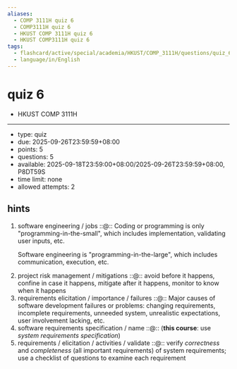 ```yaml
---
aliases:
  - COMP 3111H quiz 6
  - COMP3111H quiz 6
  - HKUST COMP 3111H quiz 6
  - HKUST COMP3111H quiz 6
tags:
  - flashcard/active/special/academia/HKUST/COMP_3111H/questions/quiz_6
  - language/in/English
---
```


# quiz 6

- HKUST COMP 3111H

---

- type: quiz
- due: 2025-09-26T23:59:59+08:00
- points: 5
- questions: 5
- available: 2025-09-18T23:59:00+08:00/2025-09-26T23:59:59+08:00, P8DT59S
- time limit: none
- allowed attempts: 2

## hints

1. software engineering / jobs ::@:: Coding or programming is only "programming-in-the-small", which includes implementation, validating user inputs, etc. <p> Software engineering is "programming-in-the-large", which includes communication, execution, etc.
2. project risk management / mitigations ::@:: avoid before it happens, confine in case it happens, mitigate after it happens, monitor to know when it happens
3. requirements elicitation / importance / failures ::@:: Major causes of software development failures or problems: changing requirements, incomplete requirements, unneeded system, unrealistic expectations, user involvement lacking, etc.
4. software requirements specification / name ::@:: \(__this course__: use _system requirements specification_\)
5. requirements / elicitation / activities / validate ::@:: verify _correctness_ and _completeness_ \(all important requirements\) of system requirements; use a checklist of questions to examine each requirement
